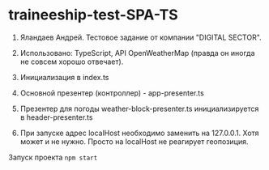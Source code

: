 # traineeship-test-SPA-TS
1. Яландаев Андрей. Тестовое задание от компании "DIGITAL SECTOR".

2. Использовано: TypeScript, API OpenWeatherMap (правда он иногда не совсем хорошо отвечает).

3. Инициализация в index.ts

4. Основной презентер (контроллер) - app-presenter.ts

5. Презентер для погоды weather-block-presenter.ts инициализируется в header-presenter.ts

6. При запуске адрес localHost необходимо заменить на 127.0.0.1. Хотя может и не нужно. Просто на localHost не реагирует геопозиция.

Запуск проекта
`npm start`

